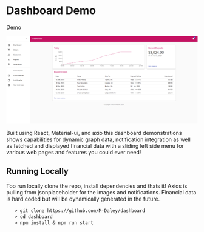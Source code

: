 # Dashboard Demo

[Demo](https://stark-escarpment-39738.herokuapp.com/)

![Dashboard Preview](./preview.png)

Built using React, Material-ui, and axio this dashboard demonstrations shows capabilities for dynamic graph data, notification integration as well as fetched and displayed financial data with a sliding left side menu for various web pages and features you could ever need!

## Running Locally

Too run locally clone the repo, install dependencies and thats it! Axios is pulling from jsonplaceholder for the images and notifications. Financial data is hard coded but will be dynamically generated in the future.

```
   > git clone https://github.com/M-Daley/dashboard
   > cd dashboard
   > npm install & npm run start
```